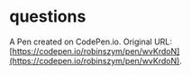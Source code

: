 # questions

A Pen created on CodePen.io. Original URL: [https://codepen.io/robinszym/pen/wvKrdoN](https://codepen.io/robinszym/pen/wvKrdoN).


